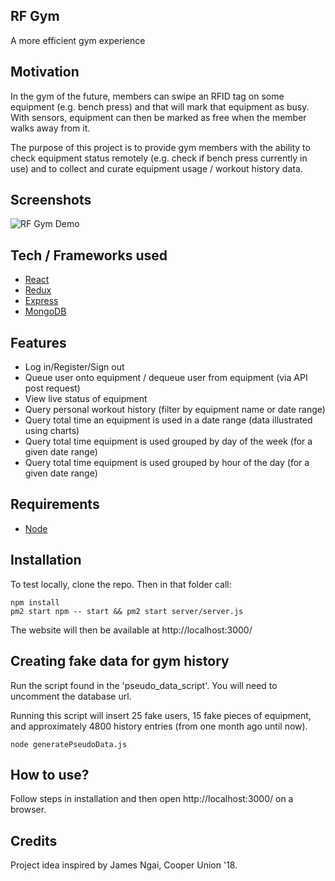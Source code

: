 ## RF Gym
A more efficient gym experience

## Motivation
In the gym of the future, members can swipe an RFID tag on some equipment (e.g. bench press) and that will mark that equipment as busy. With sensors, equipment can then be marked as free when the member walks away from it. 

The purpose of this project is to provide gym members with the ability to check equipment status remotely (e.g. check if bench press currently in use) and to collect and curate equipment usage / workout history data.
 
## Screenshots
![RF Gym Demo](https://github.com/justinjose7/rf-gym/blob/master/RF%20Gym.gif)

## Tech / Frameworks used
- [React](https://reactjs.org/)
- [Redux](https://redux.js.org/)
- [Express](https://expressjs.com/)
- [MongoDB](https://mongodb.com/)

## Features
- Log in/Register/Sign out
- Queue user onto equipment / dequeue user from equipment (via API post request)
- View live status of equipment
- Query personal workout history (filter by equipment  name or date range)
- Query total time an equipment is used in a date range (data illustrated using charts)
- Query total time equipment is used grouped by day of the week (for a given date range)
- Query total time equipment is used grouped by  hour of the day (for a given date range)

## Requirements
- [Node](https://nodejs.org/)

## Installation
To test locally, clone the repo. Then in that folder call:
```
npm install
pm2 start npm -- start && pm2 start server/server.js
```
The website will then be available at http://localhost:3000/

## Creating fake data for gym history
Run the script found in the 'pseudo_data_script'. You will need to uncomment the database url.

Running this script will insert 25 fake users, 15 fake pieces of equipment, and approximately 4800 history entries (from one month ago until now).
```
node generatePseudoData.js
```

## How to use?
Follow steps in installation and then open http://localhost:3000/ on a browser.

## Credits
Project idea inspired by James Ngai, Cooper Union '18.
